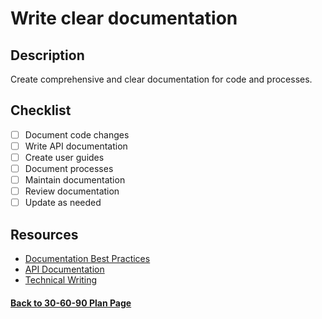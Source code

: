 # Write clear documentation

## Description

Create comprehensive and clear documentation for code and processes.

## Checklist

- [ ] Document code changes
- [ ] Write API documentation
- [ ] Create user guides
- [ ] Document processes
- [ ] Maintain documentation
- [ ] Review documentation
- [ ] Update as needed

## Resources

- [Documentation Best Practices](https://www.writethedocs.org/guide/)
- [API Documentation](https://swagger.io/resources/articles/documenting-apis-with-swagger/)
- [Technical Writing](https://developers.google.com/tech-writing)

#### [Back to 30-60-90 Plan Page](../README.md)
